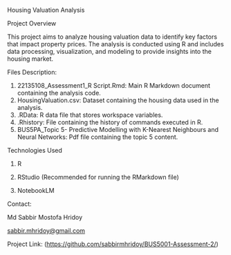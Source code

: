 Housing Valuation Analysis

Project Overview

This project aims to analyze housing valuation data to identify key factors that impact property prices. The analysis is conducted using R and includes data processing, visualization, and modeling to provide insights into the housing market.

Files Description:

1. 22135108_Assessment1_R Script.Rmd: Main R Markdown document containing the analysis code.
2. HousingValuation.csv: Dataset containing the housing data used in the analysis.
3. .RData: R data file that stores workspace variables.
4. .Rhistory: File containing the history of commands executed in R.
5. BUS5PA_Topic 5- Predictive Modelling with K-Nearest Neighbours and Neural Networks: Pdf file containing the topic 5 content.

Technologies Used

1. R

2. RStudio (Recommended for running the RMarkdown file)

3. NotebookLM

Contact:

Md Sabbir Mostofa Hridoy 

sabbir.mhridoy@gmail.com

Project Link: (https://github.com/sabbirmhridoy/BUS5001-Assessment-2/)
